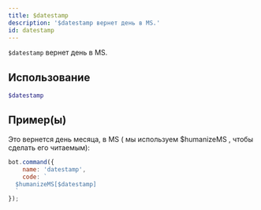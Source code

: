 ```yaml
---
title: $datestamp
description: '$datestamp вернет день в MS.'
id: datestamp
---
```


`$datestamp` вернет день в MS.

## Использование

```php
$datestamp
```

## Пример(ы)

Это вернется день месяца, в MS ( мы используем $humanizeMS , чтобы сделать его читаемым):

```javascript
bot.command({
    name: 'datestamp',
    code: `
  $humanizeMS[$datestamp]
  `
});
```